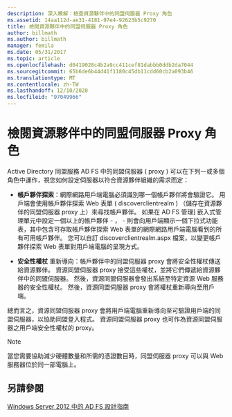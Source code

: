 ```yaml
---
description: 深入瞭解：檢查資源夥伴中的同盟伺服器 Proxy 角色
ms.assetid: 14aa112d-ae31-4181-97e4-92623b5c9270
title: 檢閱資源夥伴中的同盟伺服器 Proxy 角色
author: billmath
ms.author: billmath
manager: femila
ms.date: 05/31/2017
ms.topic: article
ms.openlocfilehash: d0419028c4b2a9cc411cef81dabbb0ddb2da7044
ms.sourcegitcommit: 65b6de6b44d41f1180c45db11cdd60cb2a093b46
ms.translationtype: MT
ms.contentlocale: zh-TW
ms.lasthandoff: 12/10/2020
ms.locfileid: "97049966"
---
```

# <a name="review-the-role-of-the-federation-server-proxy-in-the-resource-partner"></a>檢閱資源夥伴中的同盟伺服器 Proxy 角色

Active Directory 同盟服務 AD FS 中的同盟伺服器 \( proxy \) 可以在下列一或多個角色中運作，視您如何設定伺服器以符合資源夥伴組織的需求而定：

-   **帳戶夥伴探索**：網際網路用戶端電腦必須識別哪一個帳戶夥伴將會驗證它。 用戶端會使用帳戶夥伴探索 Web 表單 \( discoverclientrealm \) （儲存在資源夥伴的同盟伺服器 proxy 上）來尋找帳戶夥伴。 如果在 AD FS 管理] 嵌入式管理單元中設定一個以上的帳戶夥伴 \- ， \- 則會向用戶端顯示一個下拉式功能表，其中包含可存取帳戶夥伴探索 Web 表單的網際網路用戶端電腦看到的所有可用帳戶夥伴。 您可以自訂 discoverclientrealm.aspx 檔案，以變更帳戶夥伴探索 Web 表單對用戶端電腦的呈現方式。

-   **安全性權杖** 重新導向：帳戶夥伴中的同盟伺服器 proxy 會將安全性權杖傳送給資源夥伴。 資源同盟伺服器 proxy 接受這些權杖，並將它們傳遞給資源夥伴中的同盟伺服器。 然後，資源同盟伺服器會發出系結至特定資源 Web 服務器的安全性權杖。 然後，資源同盟伺服器 proxy 會將權杖重新導向至用戶端。

總而言之，資源同盟伺服器 proxy 會將用戶端電腦重新導向至可驗證用戶端的同盟伺服器，以協助同盟登入程式。 資源同盟伺服器 proxy 也可作為資源同盟伺服器之用戶端安全性權杖的 proxy。

> [!NOTE]
> 當您需要協助減少硬體數量和所需的憑證數目時，同盟伺服器 proxy 可以與 Web 服務器位於同一部電腦上。

## <a name="see-also"></a>另請參閱
[Windows Server 2012 中的 AD FS 設計指南](AD-FS-Design-Guide-in-Windows-Server-2012.md)

